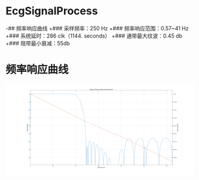 # EcgSignalProcess

-## 频率响应曲线
+### 采样频率：250 Hz
+### 频率响应范围：0.57~41 Hz
+### 系统延时：286 clk（1144. seconds）
+### 通带最大纹波：0.45 db
+### 阻带最小衰减：55db

# 频率响应曲线
![fr plot](https://github.com/OnTimeSir/EcgSignalProcess/blob/master/pictures/freqRes_whole.png?raw=true)
